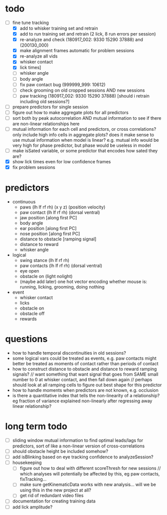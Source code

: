 # todo
- [ ] fine tune tracking
  - [X] add to whisker training set and retrain
  - [X] add to run training set and retrain (2 lick, 8 run errors per session)
  - [X] re-analyze  and check (180917_002: 9330 15290 37888) and (200130_000)
  - [X] make alignment frames automatic for problem sessions
  - [X] re-analyze all vids
  - [X] whisker contact
  - [X] lick times]
  - [ ] whisker angle
  - [ ] body angle
  - [ ] fix paw contact bug (999999_999: 10612)
  - [ ] check grooming on old cropped sessions AND new sessions
  - [ ] paw tracking (180917_002: 9330 15290 37888) [should i retrain including old sessions?]
- [ ] prepare predictors for single session
- [ ] figure out how to make aggregate plots for all predictors
- [ ] sort both by peak autocorrelation AND mutual information to see if there are non-linear relationships here
- [ ] mutual information for each cell and predictors, or cross correlations? only include high info cells in aggregate plots? does it make sense to use mutual information when model is linear? e.g. mutual info would be very high for phase predictor, but phase would be useless in model
- [ ] make isSated variable, or some predictor that encodes how sated they are?
- [X] show lick times even for low confidence frames
- [X] fix problem sessions

# predictors
- continuous
  - paws (lh lf rf rh) (x y z) (position velocity)
  - paw contact (lh lf rf rh) (dorsal ventral)
  - jaw position [along first PC]
  - body angle
  - ear position [along first PC]
  - nose position [along first PC]
  - distance to obstacle [ramping signal]
  - distance to reward
  - whisker angle
- logical
  - swing stance (lh lf rf rh)
  - paw contacts (lh lf rf rh) (dorsal ventral)
  - eye open
  - obstacle on (light nolight)
  - (maybe add later) one hot vector encoding whether mouse is: running, licking, grooming, doing nothing
- event
  - whisker contact
  - licks
  - obstacle on
  - obstacle off
  - rewards

# questions
- how to handle temporal discontinuities in old sessions?
- some logical vars could be treated as events, e.g. paw contacts might better be treated as moments of contact rather than periods of contact
- how to construct distance to obstacle and distance to reward ramping signals? // want something that want signal that goes from SAME small number to 0 at whisker contact, and then fall down again // perhaps should look at all ramping cells to figure out best shape for this predictor
- how to handle moments when predictors are not known, e.g. occlusion
- is there a quantitative index that tells the non-linearity of a relationship? eg fraction of variance explained non-linearly after regressing away linear relationship?

# long term todo
- [ ] sliding window mutual information to find optimal leads/lags for predictors, sort of like a non-linear version of cross-correlations
- [ ] should obstacle height be included somehow?
- [ ] add isBlinking based on eye tracking confidence to analyzeSession?
- [ ] housekeeping
  - [ ] figure out how to deal with different scoreThresh for new sessions // which analyses will potentially be affected by this, eg paw contacts, fixTracking...
  - [ ] make sure getKinematicData works with new analysis... will we be using this in the new project at all?
  - [ ] get rid of redundant video files
- [ ] documentation for creating training data
- [ ] add lick amplitude?
